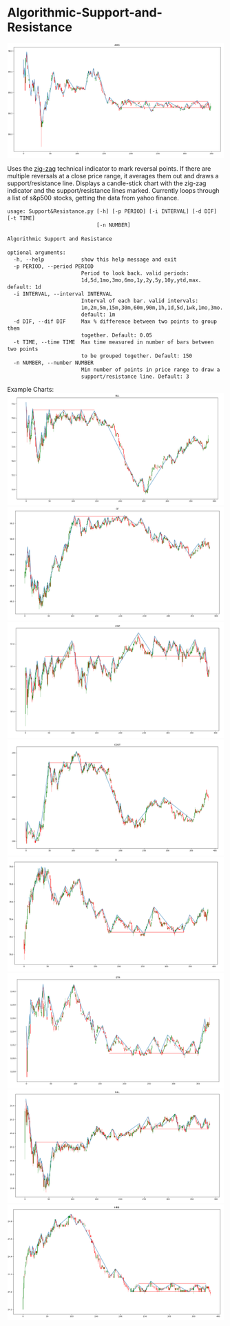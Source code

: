 # Algorithmic-Support-and-Resistance
![AMG Example](screenshots/AMG.png)

Uses the [zig-zag](https://www.google.com "Investopedia Definition") technical indicator to mark reversal points. If there are multiple reversals at a close price range, it averages them out and draws a support/resistance line. Displays a candle-stick chart with the zig-zag indicator and the support/resistance lines marked. Currently loops through a list of s&p500 stocks, getting the data from yahoo finance.

```
usage: Support&Resistance.py [-h] [-p PERIOD] [-i INTERVAL] [-d DIF] [-t TIME]
                             [-n NUMBER]

Algorithmic Support and Resistance

optional arguments:
  -h, --help            show this help message and exit
  -p PERIOD, --period PERIOD
                        Period to look back. valid periods:
                        1d,5d,1mo,3mo,6mo,1y,2y,5y,10y,ytd,max. default: 1d
  -i INTERVAL, --interval INTERVAL
                        Interval of each bar. valid intervals:
                        1m,2m,5m,15m,30m,60m,90m,1h,1d,5d,1wk,1mo,3mo.
                        default: 1m
  -d DIF, --dif DIF     Max % difference between two points to group them
                        together. Default: 0.05
  -t TIME, --time TIME  Max time measured in number of bars between two points
                        to be grouped together. Default: 150
  -n NUMBER, --number NUMBER
                        Min number of points in price range to draw a
                        support/resistance line. Default: 3
```

Example Charts:
![BLL Example](screenshots/BLL.png)
![CF Example](screenshots/CF.png)
![COP Example](screenshots/COP.png)
![COST Example](screenshots/COST.png)
![D Example](screenshots/D.png)
![ETR Example](screenshots/ETR.png)
![HAL Example](screenshots/HAL.png)
![HRB Example](screenshots/HRB.png)